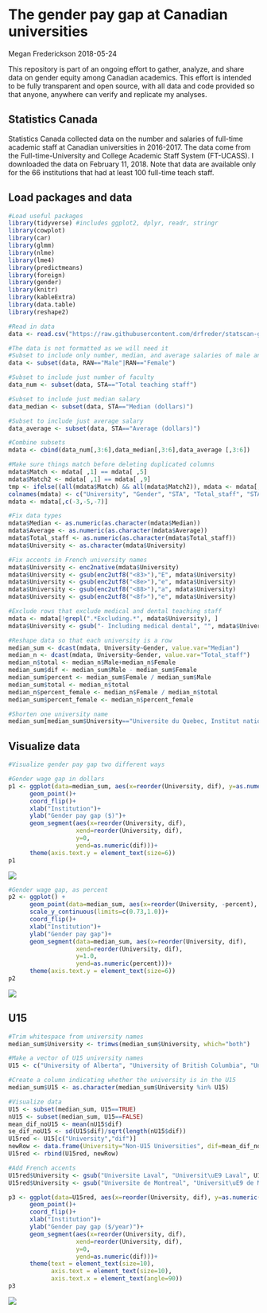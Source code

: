 The gender pay gap at Canadian universities
================
Megan Frederickson
2018-05-24

This repository is part of an ongoing effort to gather, analyze, and share data on gender equity among Canadian academics. This effort is intended to be fully transparent and open source, with all data and code provided so that anyone, anywhere can verify and replicate my analyses.

Statistics Canada
-----------------

Statistics Canada collected data on the number and salaries of full-time academic staff at Canadian universities in 2016-2017. The data come from the Full-time-University and College Academic Staff System (FT-UCASS). I downloaded the data on February 11, 2018. Note that data are available only for the 66 institutions that had at least 100 full-time teach staff.

Load packages and data
----------------------

``` r
#Load useful packages
library(tidyverse) #includes ggplot2, dplyr, readr, stringr
library(cowplot)
library(car)
library(glmm)
library(nlme)
library(lme4)
library(predictmeans)
library(foreign)
library(gender)
library(knitr)
library(kableExtra)
library(data.table)
library(reshape2)

#Read in data
data <- read.csv("https://raw.githubusercontent.com/drfreder/statscan-gender/master/statscan_11feb2018.csv")

#The data is not formatted as we will need it
#Subset to include only number, median, and average salaries of male and female faculty
data <- subset(data, RAN=="Male"|RAN=="Female")

#Subset to include just number of faculty
data_num <- subset(data, STA=="Total teaching staff")

#Subset to include just median salary
data_median <- subset(data, STA=="Median (dollars)")

#Subset to include just average salary
data_average <- subset(data, STA=="Average (dollars)")

#Combine subsets
mdata <- cbind(data_num[,3:6],data_median[,3:6],data_average [,3:6])

#Make sure things match before deleting duplicated columns
mdata$Match <- mdata[ ,1] == mdata[ ,5]
mdata$Match2 <- mdata[ ,1] == mdata[ ,9]
tmp <- ifelse((all(mdata$Match) && all(mdata$Match2)), mdata <- mdata[,c(-5,-6, -9,-10, -13,-14)], FALSE)
colnames(mdata) <- c("University", "Gender", "STA", "Total_staff", "STA.1", "Median", "STA.2", "Average")
mdata <- mdata[,c(-3,-5,-7)]

#Fix data types
mdata$Median <- as.numeric(as.character(mdata$Median))
mdata$Average <- as.numeric(as.character(mdata$Average))
mdata$Total_staff <- as.numeric(as.character(mdata$Total_staff))
mdata$University <- as.character(mdata$University)

#Fix accents in French university names
mdata$University <- enc2native(mdata$University)
mdata$University <- gsub(enc2utf8("<83>"),"E", mdata$University)
mdata$University <- gsub(enc2utf8("<8e>"),"e", mdata$University)
mdata$University <- gsub(enc2utf8("<88>"),"a", mdata$University)
mdata$University <- gsub(enc2utf8("<8f>"),"e", mdata$University)

#Exclude rows that exclude medical and dental teaching staff
mdata <- mdata[!grepl(".*Excluding.*", mdata$University), ]
mdata$University <- gsub("- Including medical dental", "", mdata$University)

#Reshape data so that each university is a row
median_sum <- dcast(mdata, University~Gender, value.var="Median")
median_n <- dcast(mdata, University~Gender, value.var="Total_staff")
median_n$total <- median_n$Male+median_n$Female
median_sum$dif <- median_sum$Male - median_sum$Female
median_sum$percent <- median_sum$Female / median_sum$Male
median_sum$total <- median_n$total
median_n$percent_female <- median_n$Female / median_n$total
median_sum$percent_female <- median_n$percent_female

#Shorten one university name
median_sum[median_sum$University=="Universite du Quebec, Institut national de la recherche scientifique", "University"] <- "Universite du Quebec, INRS"
```

Visualize data
--------------

``` r
#Visualize gender pay gap two different ways

#Gender wage gap in dollars
p1 <- ggplot(data=median_sum, aes(x=reorder(University, dif), y=as.numeric(dif)))+
      geom_point()+
      coord_flip()+
      xlab("Institution")+
      ylab("Gender pay gap ($)")+
      geom_segment(aes(x=reorder(University, dif),
                   xend=reorder(University, dif), 
                   y=0, 
                   yend=as.numeric(dif)))+
      theme(axis.text.y = element_text(size=6))
p1
```

![](statscan_files/figure-markdown_github/Visualize%20data-1.png)

``` r
#Gender wage gap, as percent 
p2 <- ggplot() +
      geom_point(data=median_sum, aes(x=reorder(University, -percent), y=as.numeric(percent)))+
      scale_y_continuous(limits=c(0.73,1.0))+
      coord_flip()+
      xlab("Institution")+
      ylab("Gender pay gap")+
      geom_segment(data=median_sum, aes(x=reorder(University, dif),
                   xend=reorder(University, dif), 
                   y=1.0, 
                   yend=as.numeric(percent)))+
      theme(axis.text.y = element_text(size=6))
p2
```

![](statscan_files/figure-markdown_github/Visualize%20data-2.png)

U15
---

``` r
#Trim whitespace from university names
median_sum$University <- trimws(median_sum$University, which="both")

#Make a vector of U15 university names
U15 <- c("University of Alberta", "University of British Columbia", "University of Calgary", "Dalhousie University", "Universite Laval", "University of Manitoba","McGill University", "McMaster University", "Universite de Montreal", "University of Ottawa", "Queen's University", "University of Saskatchewan", "University of Toronto", "University of Waterloo","University of Western Ontario")

#Create a column indicating whether the university is in the U15
median_sum$U15 <- as.character(median_sum$University %in% U15)

#Visualize data
U15 <- subset(median_sum, U15==TRUE)
nU15 <- subset(median_sum, U15==FALSE)
mean_dif_noU15 <- mean(nU15$dif)
se_dif_noU15 <- sd(U15$dif)/sqrt(length(nU15$dif))
U15red <- U15[c("University","dif")]
newRow <- data.frame(University="Non-U15 Universities", dif=mean_dif_noU15)
U15red <- rbind(U15red, newRow)

#Add French accents
U15red$University <- gsub("Universite Laval", "Universit\uE9 Laval", U15red$University)
U15red$University <- gsub("Universite de Montreal", "Universit\uE9 de Montr\u{E9}al", U15red$University)

p3 <- ggplot(data=U15red, aes(x=reorder(University, dif), y=as.numeric(dif)))+
      geom_point()+
      coord_flip()+
      xlab("Institution")+
      ylab("Gender pay gap ($/year)")+
      geom_segment(aes(x=reorder(University, dif),
                   xend=reorder(University, dif), 
                   y=0, 
                   yend=as.numeric(dif)))+
      theme(text = element_text(size=10),
            axis.text = element_text(size=10),
            axis.text.x = element_text(angle=90))
p3
```

![](statscan_files/figure-markdown_github/U15-1.png)
